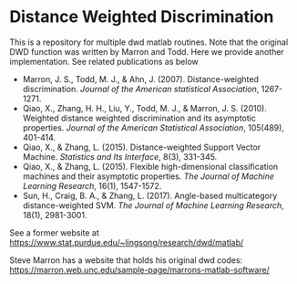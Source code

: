 # Distance Weighted Discrimination

This is a repository for multiple dwd matlab routines. Note that the original DWD function was written by Marron and Todd. Here we provide another implementation. See related publications as below

- Marron, J. S., Todd, M. J., & Ahn, J. (2007). Distance-weighted discrimination. *Journal of the American statistical Association*, 1267-1271.
- Qiao, X., Zhang, H. H., Liu, Y., Todd, M. J., & Marron, J. S. (2010). Weighted distance weighted discrimination and its asymptotic properties. *Journal of the American Statistical Association*, 105(489), 401-414.
- Qiao, X., & Zhang, L. (2015). Distance-weighted Support Vector Machine. *Statistics and Its Interface*, 8(3), 331-345.
- Qiao, X., & Zhang, L. (2015). Flexible high-dimensional classification machines and their asymptotic properties. *The Journal of Machine Learning Research*, 16(1), 1547-1572.
- Sun, H., Craig, B. A., & Zhang, L. (2017). Angle-based multicategory distance-weighted SVM. *The Journal of Machine Learning Research*, 18(1), 2981-3001.

See a former website at https://www.stat.purdue.edu/~lingsong/research/dwd/matlab/

Steve Marron has a website that holds his original dwd codes: https://marron.web.unc.edu/sample-page/marrons-matlab-software/
